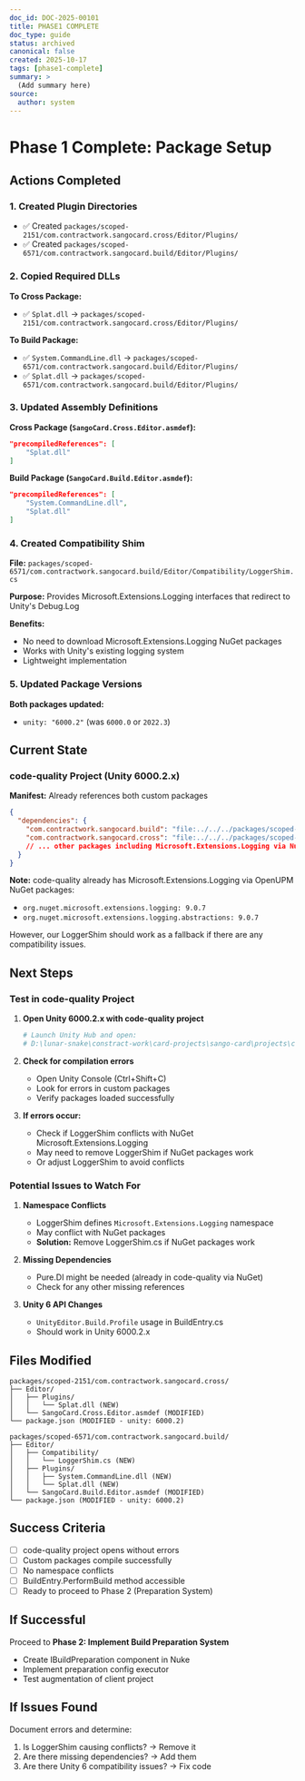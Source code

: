 ```yaml
---
doc_id: DOC-2025-00101
title: PHASE1 COMPLETE
doc_type: guide
status: archived
canonical: false
created: 2025-10-17
tags: [phase1-complete]
summary: >
  (Add summary here)
source:
  author: system
---
```

# Phase 1 Complete: Package Setup

## Actions Completed

### 1. Created Plugin Directories

- ✅ Created `packages/scoped-2151/com.contractwork.sangocard.cross/Editor/Plugins/`
- ✅ Created `packages/scoped-6571/com.contractwork.sangocard.build/Editor/Plugins/`

### 2. Copied Required DLLs

**To Cross Package:**

- ✅ `Splat.dll` → `packages/scoped-2151/com.contractwork.sangocard.cross/Editor/Plugins/`

**To Build Package:**

- ✅ `System.CommandLine.dll` → `packages/scoped-6571/com.contractwork.sangocard.build/Editor/Plugins/`
- ✅ `Splat.dll` → `packages/scoped-6571/com.contractwork.sangocard.build/Editor/Plugins/`

### 3. Updated Assembly Definitions

**Cross Package (`SangoCard.Cross.Editor.asmdef`):**

```json
"precompiledReferences": [
    "Splat.dll"
]
```

**Build Package (`SangoCard.Build.Editor.asmdef`):**

```json
"precompiledReferences": [
    "System.CommandLine.dll",
    "Splat.dll"
]
```

### 4. Created Compatibility Shim

**File:** `packages/scoped-6571/com.contractwork.sangocard.build/Editor/Compatibility/LoggerShim.cs`

**Purpose:** Provides Microsoft.Extensions.Logging interfaces that redirect to Unity's Debug.Log

**Benefits:**

- No need to download Microsoft.Extensions.Logging NuGet packages
- Works with Unity's existing logging system
- Lightweight implementation

### 5. Updated Package Versions

**Both packages updated:**

- `unity: "6000.2"` (was `6000.0` or `2022.3`)

## Current State

### code-quality Project (Unity 6000.2.x)

**Manifest:** Already references both custom packages

```json
{
  "dependencies": {
    "com.contractwork.sangocard.build": "file:../../../packages/scoped-6571/com.contractwork.sangocard.build",
    "com.contractwork.sangocard.cross": "file:../../../packages/scoped-2151/com.contractwork.sangocard.cross",
    // ... other packages including Microsoft.Extensions.Logging via NuGet
  }
}
```

**Note:** code-quality already has Microsoft.Extensions.Logging via OpenUPM NuGet packages:

- `org.nuget.microsoft.extensions.logging: 9.0.7`
- `org.nuget.microsoft.extensions.logging.abstractions: 9.0.7`

However, our LoggerShim should work as a fallback if there are any compatibility issues.

## Next Steps

### Test in code-quality Project

1. **Open Unity 6000.2.x with code-quality project**

   ```powershell
   # Launch Unity Hub and open:
   # D:\lunar-snake\constract-work\card-projects\sango-card\projects\code-quality
   ```

2. **Check for compilation errors**
   - Open Unity Console (Ctrl+Shift+C)
   - Look for errors in custom packages
   - Verify packages loaded successfully

3. **If errors occur:**
   - Check if LoggerShim conflicts with NuGet Microsoft.Extensions.Logging
   - May need to remove LoggerShim if NuGet packages work
   - Or adjust LoggerShim to avoid conflicts

### Potential Issues to Watch For

1. **Namespace Conflicts**
   - LoggerShim defines `Microsoft.Extensions.Logging` namespace
   - May conflict with NuGet packages
   - **Solution:** Remove LoggerShim.cs if NuGet packages work

2. **Missing Dependencies**
   - Pure.DI might be needed (already in code-quality via NuGet)
   - Check for any other missing references

3. **Unity 6 API Changes**
   - `UnityEditor.Build.Profile` usage in BuildEntry.cs
   - Should work in Unity 6000.2.x

## Files Modified

```
packages/scoped-2151/com.contractwork.sangocard.cross/
├── Editor/
│   ├── Plugins/
│   │   └── Splat.dll (NEW)
│   └── SangoCard.Cross.Editor.asmdef (MODIFIED)
└── package.json (MODIFIED - unity: 6000.2)

packages/scoped-6571/com.contractwork.sangocard.build/
├── Editor/
│   ├── Compatibility/
│   │   └── LoggerShim.cs (NEW)
│   ├── Plugins/
│   │   ├── System.CommandLine.dll (NEW)
│   │   └── Splat.dll (NEW)
│   └── SangoCard.Build.Editor.asmdef (MODIFIED)
└── package.json (MODIFIED - unity: 6000.2)
```

## Success Criteria

- [ ] code-quality project opens without errors
- [ ] Custom packages compile successfully
- [ ] No namespace conflicts
- [ ] BuildEntry.PerformBuild method accessible
- [ ] Ready to proceed to Phase 2 (Preparation System)

## If Successful

Proceed to **Phase 2: Implement Build Preparation System**

- Create IBuildPreparation component in Nuke
- Implement preparation config executor
- Test augmentation of client project

## If Issues Found

Document errors and determine:

1. Is LoggerShim causing conflicts? → Remove it
2. Are there missing dependencies? → Add them
3. Are there Unity 6 compatibility issues? → Fix code
